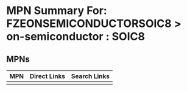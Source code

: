 



# MPN Summary For: FZEONSEMICONDUCTORSOIC8 > on-semiconductor : SOIC8

## MPNs
  

|MPN|Direct Links|Search Links|
| :--- | :--- | :--- |
||||
